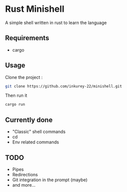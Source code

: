 # Rust Minishell
A simple shell written in rust to learn the language

## Requirements
- cargo

## Usage
Clone the project :
```bash
git clone https://github.com/inkurey-22/minishell.git
```
Then run it
```bash
cargo run
```

## Currently done
- "Classic" shell commands
- cd
- Env related commands

## TODO
- Pipes
- Redirections
- Git integration in the prompt (maybe)
- and more...
